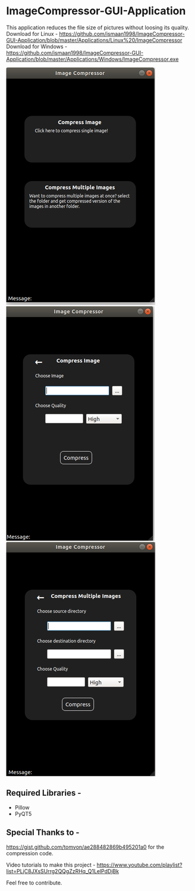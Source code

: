 # ImageCompressor-GUI-Application

This application reduces the file size of pictures without loosing its quality. 
Download for Linux - https://github.com/ismaan1998/ImageCompressor-GUI-Application/blob/master/Applications/Linux%20/ImageCompressor 
Download for Windows - https://github.com/ismaan1998/ImageCompressor-GUI-Application/blob/master/Applications/Windows/ImageCompressor.exe

<img src = "https://github.com/ismaan1998/ImageCompressor-GUI-Application/blob/master/screenshots/image%20compressor1.png">
<img src = "https://github.com/ismaan1998/ImageCompressor-GUI-Application/blob/master/screenshots/image%20compressor%202.png">
<img src = "https://github.com/ismaan1998/ImageCompressor-GUI-Application/blob/master/screenshots/image%20compressor%203.png">



## Required Libraries -
- Pillow
- PyQT5


## Special Thanks to - 

https://gist.github.com/tomvon/ae288482869b495201a0
for the compression code.



Video tutorials to make this project - 
https://www.youtube.com/playlist?list=PLjC8JXsSUrrg2QQgZzRHq_Q1LelPdDjBk


Feel free to contribute.
